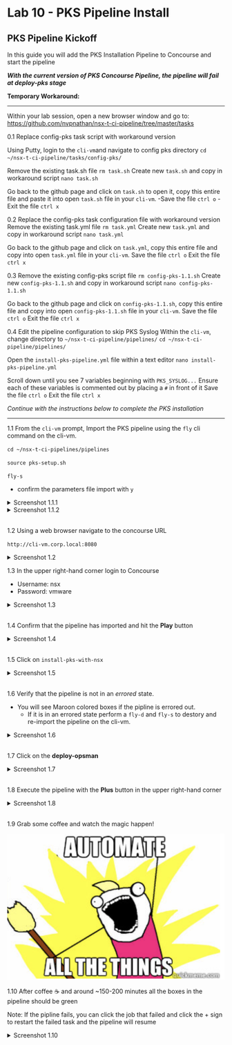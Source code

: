 # Lab 10 - PKS Pipeline Install

## PKS Pipeline Kickoff

In this guide you will add the PKS Installation Pipeline to Concourse and start the pipeline


***With the current version of PKS Concourse Pipeline, the pipeline will fail at deploy-pks stage***

**Temporary Workaround:**
_____________________________________________________________________
Within your lab session, open a new browser window and go to: https://github.com/nvpnathan/nsx-t-ci-pipeline/tree/master/tasks

0.1 Replace config-pks task script with workaround version

Using Putty, login to the `cli-vm`and navigate to config pks directory
`cd ~/nsx-t-ci-pipeline/tasks/config-pks/`

Remove the existing task.sh file
`rm task.sh`
Create new `task.sh` and copy in workaround script
`nano task.sh`

Go back to the github page and click on `task.sh` to open it, copy this entire file and paste it into open `task.sh` file in your `cli-vm`.
-Save the file `ctrl o`
-Exit the file `ctrl x`

0.2 Replace the config-pks task configuration file with workaround version
Remove the existing task.yml file
`rm task.yml`
Create new `task.yml` and copy in workaround script
`nano task.yml`

Go back to the github page and click on `task.yml`, copy this entire file and copy into open `task.yml` file in your `cli-vm`.
Save the file `ctrl o`
Exit the file `ctrl x`

0.3 Remove the existing config-pks script file `rm config-pks-1.1.sh`
Create new `config-pks-1.1.sh` and copy in workaround script
`nano config-pks-1.1.sh`

Go back to the github page and click on `config-pks-1.1.sh`, copy this entire file and copy into open `config-pks-1.1.sh` file in your `cli-vm`.
Save the file `ctrl o`
Exit the file `ctrl x`

0.4 Edit the pipeline configuration to skip PKS Syslog
Within the `cli-vm`, change directory to `~/nsx-t-ci-pipeline/pipelines/`
`cd ~/nsx-t-ci-pipeline/pipelines/`

Open the `install-pks-pipeline.yml` file within a text editor
`nano install-pks-pipeline.yml`

Scroll down until you see 7 variables beginning with `PKS_SYSLOG...`
Ensure each of these variables is commented out by placing a `#` in front of it
Save the file `ctrl o`
Exit the file `ctrl x`

*Continue with the instructions below to complete the PKS installation*
________________________________________________________
1.1 From the `cli-vm` prompt, Import the PKS pipeline using the `fly` cli command on the cli-vm.

`cd ~/nsx-t-ci-pipelines/pipelines`

`source pks-setup.sh`

`fly-s`

- confirm the parameters file import with `y`

<details><summary>Screenshot 1.1.1</summary>
<img src="Images/2018-11-11-00-11-46.png">
</details>

<details><summary>Screenshot 1.1.2</summary>
<img src="Images/2018-11-11-00-12-27.png">
</details>
<br/>

1.2 Using a web browser navigate to the concourse URL

`http://cli-vm.corp.local:8080`

<details><summary>Screenshot 1.2</summary>
<img src="Images/pipeline-ui.png">
</details>

1.3 In the upper right-hand corner login to Concourse

- Username: nsx
- Password: vmware

<details><summary>Screenshot 1.3</summary>
<img src="Images/concourse-login.png">
</details>
<br/>

1.4 Confirm that the pipeline has imported and hit the **Play** button

<details><summary>Screenshot 1.4</summary>
Note: The image below will look slightly different than yours as the pipline was already run on the reference system
<img src="Images/2018-11-11-00-20-38.png">
</details>
<br/>

1.5 Click on `install-pks-with-nsx`

<details><summary>Screenshot 1.5</summary>
Note: The image below will look slightly different than yours as the pipline was already run on the reference system
<img src="Images/2018-11-11-00-22-24.png">
</details>
<br/>

1.6 Verify that the pipeline is not in an *errored* state.

- You will see Maroon colored boxes if the pipline is errored out.
  - If it is in an errored state perform a `fly-d` and `fly-s` to destory and re-import the pipeline on the cli-vm.

<details><summary>Screenshot 1.6</summary>
Note: The image below will look slightly different than yours as the pipline was already run on the reference system
<img src="Images/2018-11-11-00-25-04.png">
</details>
<br/>

1.7 Click on the **deploy-opsman**

<details><summary>Screenshot 1.7</summary>
Note: The image below will look slightly different than yours as the pipline was already run on the reference system
<img src="Images/2018-11-11-00-27-12.png">
</details>
<br/>

1.8 Execute the pipeline with the **Plus** button in the upper right-hand corner

<details><summary>Screenshot 1.8</summary>
Note: The image below will look slightly different than yours as the pipline was already run on the reference system
<img src="Images/2018-11-11-00-28-04.png">
</details>
<br/>

1.9 Grab some coffee and watch the magic happen!

<img src="Images/automate-all-things.png">

1.10 After coffee :coffee: and around ~150-200 minutes all the boxes in the pipeline should be green

Note: If the pipline fails, you can click the job that failed and click the + sign to restart the failed task and the pipeline will resume

<details><summary>Screenshot 1.10</summary>
<img src="Images/2018-11-11-00-31-45.png">
</details>
